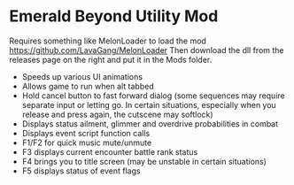 # Emerald Beyond Utility Mod

Requires something like MelonLoader to load the mod https://github.com/LavaGang/MelonLoader
Then download the dll from the releases page on the right and put it in the Mods folder.

- Speeds up various UI animations
- Allows game to run when alt tabbed
- Hold cancel button to fast forward dialog (some sequences may require separate input or letting go. In certain situations, especially when you release and press again, the cutscene may softlock)
- Displays status ailment, glimmer and overdrive probabilities in combat
- Displays event script function calls
- F1/F2 for quick music mute/unmute
- F3 displays current encounter battle rank status
- F4 brings you to title screen (may be unstable in certain situations)
- F5 displays status of event flags
